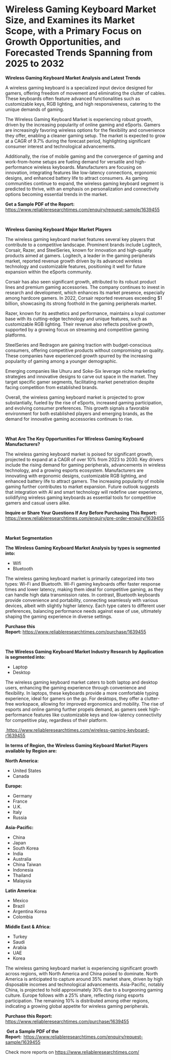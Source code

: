 <p><h1>Wireless Gaming Keyboard Market Size, and Examines its Market Scope, with a Primary Focus on Growth Opportunities, and Forecasted Trends Spanning from 2025 to 2032</h1></p><p><strong>Wireless Gaming Keyboard Market Analysis and Latest Trends</strong></p>
<p><p>A wireless gaming keyboard is a specialized input device designed for gamers, offering freedom of movement and eliminating the clutter of cables. These keyboards often feature advanced functionalities such as customizable keys, RGB lighting, and high responsiveness, catering to the unique demands of gaming. </p><p>The Wireless Gaming Keyboard Market is experiencing robust growth, driven by the increasing popularity of online gaming and eSports. Gamers are increasingly favoring wireless options for the flexibility and convenience they offer, enabling a cleaner gaming setup. The market is expected to grow at a CAGR of 9.7% during the forecast period, highlighting significant consumer interest and technological advancements.</p><p>Additionally, the rise of mobile gaming and the convergence of gaming and work-from-home setups are fueling demand for versatile and high-performance wireless keyboards. Manufacturers are focusing on innovation, integrating features like low-latency connections, ergonomic designs, and enhanced battery life to attract consumers. As gaming communities continue to expand, the wireless gaming keyboard segment is predicted to thrive, with an emphasis on personalization and connectivity options becoming essential trends in the market.</p></p>
<p><strong>Get a Sample PDF of the Report:&nbsp;</strong> <a href="https://www.reliableresearchtimes.com/enquiry/request-sample/1639455?utm_campaign=3252&utm_medium=2&utm_source=Github&utm_content=ia&utm_term=05042025&utm_id=wireless-gaming-keyboard">https://www.reliableresearchtimes.com/enquiry/request-sample/1639455</a></p>
<p>&nbsp;</p>
<p><strong>Wireless Gaming Keyboard Major Market Players</strong></p>
<p><p>The wireless gaming keyboard market features several key players that contribute to a competitive landscape. Prominent brands include Logitech, Corsair, Razer, and SteelSeries, known for innovation and high-quality products aimed at gamers. Logitech, a leader in the gaming peripherals market, reported revenue growth driven by its advanced wireless technology and customizable features, positioning it well for future expansion within the eSports community.</p><p>Corsair has also seen significant growth, attributed to its robust product lines and premium gaming accessories. The company continues to invest in research and development, which enhances its market presence, especially among hardcore gamers. In 2022, Corsair reported revenues exceeding $1 billion, showcasing its strong foothold in the gaming peripherals market.</p><p>Razer, known for its aesthetics and performance, maintains a loyal customer base with its cutting-edge technology and unique features, such as customizable RGB lighting. Their revenue also reflects positive growth, supported by a growing focus on streaming and competitive gaming platforms.</p><p>SteelSeries and Redragon are gaining traction with budget-conscious consumers, offering competitive products without compromising on quality. These companies have experienced growth spurred by the increasing popularity of gaming among a younger demographic.</p><p>Emerging companies like Uhuru and Soke-Six leverage niche marketing strategies and innovative designs to carve out space in the market. They target specific gamer segments, facilitating market penetration despite facing competition from established brands.</p><p>Overall, the wireless gaming keyboard market is projected to grow substantially, fueled by the rise of eSports, increased gaming participation, and evolving consumer preferences. This growth signals a favorable environment for both established players and emerging brands, as the demand for innovative gaming accessories continues to rise.</p></p>
<p>&nbsp;</p>
<p><strong>What Are The Key Opportunities For Wireless Gaming Keyboard Manufacturers?</strong></p>
<p><p>The wireless gaming keyboard market is poised for significant growth, projected to expand at a CAGR of over 10% from 2023 to 2030. Key drivers include the rising demand for gaming peripherals, advancements in wireless technology, and a growing esports ecosystem. Manufacturers are innovating with ergonomic designs, customizable RGB lighting, and enhanced battery life to attract gamers. The increasing popularity of mobile gaming further contributes to market expansion. Future outlook suggests that integration with AI and smart technology will redefine user experience, solidifying wireless gaming keyboards as essential tools for competitive gamers and casual users alike.</p></p>
<p><strong>Inquire or Share Your Questions If Any Before Purchasing This Report:</strong> <a href="https://www.reliableresearchtimes.com/enquiry/pre-order-enquiry/1639455?utm_campaign=3252&utm_medium=2&utm_source=Github&utm_content=ia&utm_term=05042025&utm_id=wireless-gaming-keyboard">https://www.reliableresearchtimes.com/enquiry/pre-order-enquiry/1639455</a></p>
<p>&nbsp;</p>
<p><strong>Market Segmentation</strong></p>
<p><strong>The Wireless Gaming Keyboard Market Analysis by types is segmented into:</strong></p>
<p><ul><li>Wifi</li><li>Bluetooth</li></ul></p>
<p><p>The wireless gaming keyboard market is primarily categorized into two types: Wi-Fi and Bluetooth. Wi-Fi gaming keyboards offer faster response times and lower latency, making them ideal for competitive gaming, as they can handle high data transmission rates. In contrast, Bluetooth keyboards provide convenience and portability, connecting seamlessly with various devices, albeit with slightly higher latency. Each type caters to different user preferences, balancing performance needs against ease of use, ultimately shaping the gaming experience in diverse settings.</p></p>
<p><strong>Purchase this Report:&nbsp;</strong><a href="https://www.reliableresearchtimes.com/purchase/1639455?utm_campaign=3252&utm_medium=2&utm_source=Github&utm_content=ia&utm_term=05042025&utm_id=wireless-gaming-keyboard">https://www.reliableresearchtimes.com/purchase/1639455</a></p>
<p>&nbsp;</p>
<p><strong>The Wireless Gaming Keyboard Market Industry Research by Application is segmented into:</strong></p>
<p><ul><li>Laptop</li><li>Desktop</li></ul></p>
<p><p>The wireless gaming keyboard market caters to both laptop and desktop users, enhancing the gaming experience through convenience and flexibility. In laptops, these keyboards provide a more comfortable typing experience, ideal for gamers on the go. For desktops, they offer a clutter-free workspace, allowing for improved ergonomics and mobility. The rise of esports and online gaming further propels demand, as gamers seek high-performance features like customizable keys and low-latency connectivity for competitive play, regardless of their platform.</p></p>
<p><a href="https://www.reliableresearchtimes.com/wireless-gaming-keyboard-r1639455?utm_campaign=3252&utm_medium=2&utm_source=Github&utm_content=ia&utm_term=05042025&utm_id=wireless-gaming-keyboard">&nbsp;https://www.reliableresearchtimes.com/wireless-gaming-keyboard-r1639455</a></p>
<p><strong>In terms of Region, the Wireless Gaming Keyboard Market Players available by Region are:</strong></p>
<p>
    <p> <strong> North America: </strong>
        <ul>
            <li>United States</li>
            <li>Canada</li>
        </ul>
        </p> 
    <p> <strong> Europe: </strong>
        <ul>
            <li>Germany</li>
            <li>France</li>
            <li>U.K.</li>
            <li>Italy</li>
            <li>Russia</li>
        </ul>
        </p> 
    <p> <strong> Asia-Pacific: </strong>
        <ul>
            <li>China</li>
            <li>Japan</li>
            <li>South Korea</li>
            <li>India</li>
            <li>Australia</li>
            <li>China Taiwan</li>
            <li>Indonesia</li>
            <li>Thailand</li>
            <li>Malaysia</li>
        </ul>
        </p> 
    <p> <strong> Latin America: </strong>
        <ul>
            <li>Mexico</li>
            <li>Brazil</li>
            <li>Argentina Korea</li>
            <li>Colombia</li>
        </ul>
        </p> 
    <p> <strong> Middle East & Africa: </strong>
        <ul>
            <li>Turkey</li>
            <li>Saudi</li>
            <li>Arabia</li>
            <li>UAE</li>
            <li>Korea</li>
        </ul>
    </p>
    </p>
<p><p>The wireless gaming keyboard market is experiencing significant growth across regions, with North America and China poised to dominate. North America is anticipated to capture around 35% market share, driven by high disposable incomes and technological advancements. Asia-Pacific, notably China, is projected to hold approximately 30% due to a burgeoning gaming culture. Europe follows with a 25% share, reflecting rising esports participation. The remaining 10% is distributed among other regions, indicating a growing global appetite for wireless gaming peripherals.</p></p>
<p><strong>Purchase this Report: </strong><a href="https://www.reliableresearchtimes.com/purchase/1639455?utm_campaign=3252&utm_medium=2&utm_source=Github&utm_content=ia&utm_term=05042025&utm_id=wireless-gaming-keyboard">https://www.reliableresearchtimes.com/purchase/1639455</a></p>
<p>&nbsp;<strong>Get a Sample PDF of the Report:&nbsp;&nbsp;</strong><a href="https://www.reliableresearchtimes.com/enquiry/request-sample/1639455?utm_campaign=3252&utm_medium=2&utm_source=Github&utm_content=ia&utm_term=05042025&utm_id=wireless-gaming-keyboard">https://www.reliableresearchtimes.com/enquiry/request-sample/1639455</a></p>
<p><strong></strong></p>
<p>Check more reports on <a href="https://www.reliableresearchtimes.com/?utm_campaign=3252&utm_medium=2&utm_source=Github&utm_content=ia&utm_term=05042025&utm_id=wireless-gaming-keyboard">https://www.reliableresearchtimes.com/</a></p>